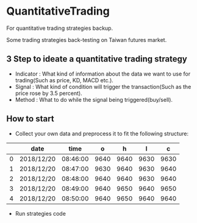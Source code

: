 # QuantitativeTrading

For quantitative trading strategies backup.

Some trading strategies back-testing on Taiwan futures market. 

## 3 Step to ideate a quantitative trading strategy
- Indicator : What kind of information about the data we want to use for trading(Such as price, KD, MACD etc.).
- Signal : What kind of condition will trigger the transaction(Such as the price rose by 3.5 percent).
- Method : What to do while the signal being triggered(buy/sell).


## How to start

- Collect your own data and preprocess it to fit the following structure:

|  | date | time | o | h | l | c | 
| --- | --- | --- | --- | --- | --- | --- |
| 0 | 2018/12/20 | 08:46:00 | 9640 | 9640 | 9630 | 9630 |
| 1 | 2018/12/20 | 08:47:00 | 9630 | 9640 | 9630 | 9640 |
| 2 | 2018/12/20 | 08:48:00 | 9640 | 9640 | 9630 | 9640 |
| 3 | 2018/12/20 | 08:49:00 | 9640 | 9650 | 9640 | 9650 |
| 4 | 2018/12/20 | 08:50:00 | 9640 | 9650 | 9640 | 9640 |

- Run strategies code 
